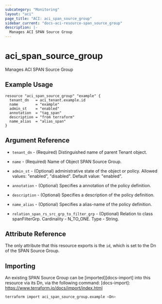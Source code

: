 ```yaml
---
subcategory: "Monitoring"
layout: "aci"
page_title: "ACI: aci_span_source_group"
sidebar_current: "docs-aci-resource-span_source_group"
description: |-
  Manages ACI SPAN Source Group
---
```


# aci_span_source_group

Manages ACI SPAN Source Group

## Example Usage

```hcl
resource "aci_span_source_group" "example" {
  tenant_dn   = aci_tenant.example.id
  name        = "example"
  admin_st    = "enabled"
  annotation  = "tag_span"
  description = "from terraform"
  name_alias  = "alias_span"
}
```

## Argument Reference

- `tenant_dn` - (Required) Distinguished name of parent Tenant object.
- `name` - (Required) Name of Object SPAN Source Group.
- `admin_st` - (Optional) administrative state of the object or policy.
  Allowed values: "enabled", "disabled". Default value: "enabled".
- `annotation` - (Optional) Specifies a annotation of the policy definition.
- `description` - (Optional) Specifies a description of the policy definition.
- `name_alias` - (Optional) Specifies a alias-name of the policy definition.

- `relation_span_rs_src_grp_to_filter_grp` - (Optional) Relation to class spanFilterGrp. Cardinality - N_TO_ONE. Type - String.

## Attribute Reference

The only attribute that this resource exports is the `id`, which is set to the
Dn of the SPAN Source Group.

## Importing

An existing SPAN Source Group can be [imported][docs-import] into this resource via its Dn, via the following command:
[docs-import]: <https://www.terraform.io/docs/import/index.html>

```bash
terraform import aci_span_source_group.example <Dn>
```
